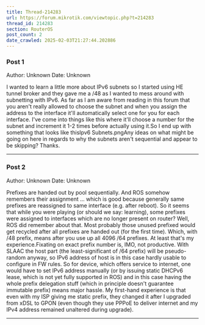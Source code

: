 ```yaml
---
title: Thread-214283
url: https://forum.mikrotik.com/viewtopic.php?t=214283
thread_id: 214283
section: RouterOS
post_count: 2
date_crawled: 2025-02-03T21:27:44.202886
---
```


### Post 1
Author: Unknown
Date: Unknown

I wanted to learn a little more about IPv6 subnets so I started using HE tunnel broker and they gave me a /48 as I wanted to mess around with subnetting with IPv6. As far as I am aware from reading in this forum that you aren't really allowed to choose the subnet and when you assign the address to the interface it'll automatically select one for you for each interface. I've come into things like this where it'll choose a number for the subnet and increment it 1-2 times before actually using it.So I end up with something that looks like thisIpv6 Subnets.pngAny ideas on what might be going on here in regards to why the subnets aren't sequential and appear to be skipping? Thanks.

---
### Post 2
Author: Unknown
Date: Unknown

Prefixes are handed out by pool sequentially. And ROS somehow remembers their assignment ... which is good because generally same prefixes are reassigned to same interface (e.g. after reboot). So it seems that while you were playing (or should we say: learning), some prefixes were assigned to interfaces which are no longer present on router? Well, ROS did remember about that. Most probably those unused prefixed would get recycled after all prefixes are handed out (for the first time). Which, with /48 prefix, means after you use up all 4096 /64 prefixes. At least that's my experience.Fixating on exact prefix number is, IMO, not productive. With SLAAC the host part (the least-significant of /64 prefix) will be pseudo-random anyway, so IPv6 address of host is in this case hardly usable to configure in FW rules. So for device, which offers service to internet, one would have to set IPv6 address manually (or by issuing static DHCPv6 lease, which is not yet fully supported in ROS) and in this case having the whole prefix delegation stuff (which in principle doesn't guarantee immutable prefix) means major hassle. My first-hand experience is that even with my ISP giving me static prefix, they changed it after I upgraded from xDSL to GPON (even though they use PPPoE to deliver internet and my IPv4 address remained unaltered during upgrade).

---
